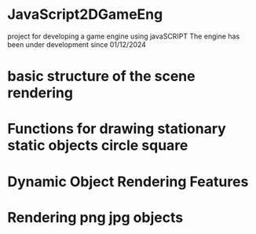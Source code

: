 # JavaScript2DGameEng
project for developing a game engine using javaSCRIPT The engine has been under development since 01/12/2024


# basic structure of the scene rendering

# Functions for drawing stationary static objects circle square

# Dynamic Object Rendering Features

# Rendering png jpg objects

